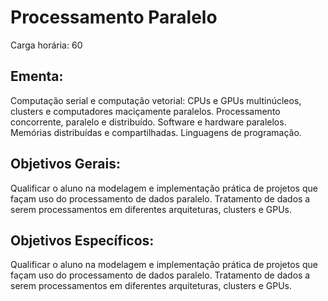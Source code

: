 # Processamento Paralelo

Carga horária: 60

## Ementa:

Computação serial e computação vetorial: CPUs e GPUs multinúcleos, clusters e computadores maciçamente paralelos. Processamento concorrente, paralelo e distribuído. Software e hardware paralelos. Memórias distribuídas e compartilhadas. Linguagens de programação.

## Objetivos Gerais:

Qualificar o aluno na modelagem e implementação prática de projetos que façam uso do processamento de dados paralelo. Tratamento de dados a serem processamentos em diferentes arquiteturas, clusters e GPUs.

## Objetivos Específicos:

Qualificar o aluno na modelagem e implementação prática de projetos que façam uso do processamento de dados paralelo. Tratamento de dados a serem processamentos em diferentes arquiteturas, clusters e GPUs.